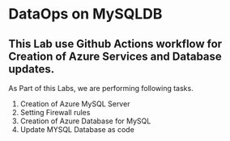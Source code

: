 # DataOps on MySQLDB

## This Lab use Github Actions workflow for Creation of Azure Services and Database updates.

As Part of this Labs, we are performing following tasks.

1. Creation of Azure MySQL Server
2. Setting Firewall rules
3. Creation of Azure Database for MySQL 
4. Update MYSQL Database as code
  

